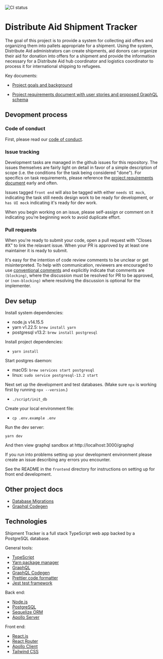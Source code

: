![CI status](https://github.com/distributeaid/shipment-tracker/actions/workflows/ci.yml/badge.svg)

# Distribute Aid Shipment Tracker

The goal of this project is to provide a system for collecting aid offers and organizing them into pallets appropriate for a shipment. Using the system, Distribute Aid administrators can create shipments, aid donors can organize their aid for donation into offers for a shipment and provide the information necessary for a Distribute Aid hub coordinator and logistics coordinator to process it for international shipping to refugees.

Key documents:

- [Project goals and background](https://www.notion.so/distributeaid/1-Online-Offer-Submission-form-4f40e406e5124d23a4d35280585ec88d)

- [Project requirements document with user stories and proposed GraphQL schema](https://www.notion.so/distributeaid/Technical-requirements-c2fd190e0a8d4f708119c6944fa654dd)

## Devopment process

### Code of conduct

First, please read our [code of conduct](https://www.notion.so/distributeaid/Code-of-Conduct-6ba4ca07a6fa4e4da9ef8ad91757c5b4).

### Issue tracking

Development tasks are managed in the github issues for this repository. The issues themselves are fairly light on detail in favor of a simple description of scope (i.e. the conditions for the task being considered "done"). For specifics on task requirements, please reference the [project requirements document](https://www.notion.so/distributeaid/Technical-requirements-c2fd190e0a8d4f708119c6944fa654dd) early and often.

Issues tagged `front end` will also be tagged with either `needs UI mock`, indicating the task still needs design work to be ready for development, or `has UI mock` indicating it's ready for dev work.

When you begin working on an issue, please self-assign or comment on it indicating you're beginning work to avoid duplicate effort.

### Pull requests

When you're ready to submit your code, open a pull request with "Closes #X" to link the relavant issue. When your PR is approved by at least one maintainer it is ready to submit.

It's easy for the intention of code review comments to be unclear or get misinterpreted. To help with communication, reviewers are encouraged to use [conventional comments](https://conventionalcomments.org/) and explicitly indicate that comments are `(blocking)`, where the discussion must be resolved for PR to be approved, or `(non-blocking)` where resolving the discussion is optional for the implementer.

## Dev setup

Install system dependencies:

- node.js v14.15.5
- yarn v1.22.5: `brew install yarn`
- postgresql v13.2: `brew install postgresql`

Install project dependencies:

- `yarn install`

Start postgres daemon:

- macOS: `brew services start postgresql`
- linux: `sudo service postgresql-13.2 start`

Next set up the development and test databases. (Make
sure `npx` is working first by running `npx --version`.)

- `./script/init_db`

Create your local environment file:

- `cp .env.example .env`

Run the dev server:

`yarn dev`

And then view graphql sandbox at http://localhost:3000/graphql

If you run into problems setting up your development environment please create an issue describing any errors you encounter.

See the README in the `frontend` directory for instructions on setting up for front end development.

## Other project docs

- [Database Migrations](./docs/migrations.md)
- [Graphql Codegen](./docs/codegen.md)

## Technologies

Shipment Tracker is a full stack TypeScript web app backed by a PostgreSQL database.

General tools:

- [TypeScript](https://www.typescriptlang.org/)
- [Yarn package manager](https://yarnpkg.com/)
- [GraphQL](https://graphql.org/)
- [GraphQL Codegen](https://graphql-code-generator.com/)
- [Prettier code formatter](https://prettier.io/)
- [Jest test framework](https://jestjs.io/)

Back end:

- [Node.js](https://nodejs.org/en/)
- [PostgreSQL](https://www.postgresql.org/)
- [Sequelize ORM](https://sequelize.org/)
- [Apollo Server](https://www.apollographql.com/docs/apollo-server/)

Front end:

- [React.js](https://reactjs.org/)
- [React Router](https://reactrouter.com/web/guides/quick-start)
- [Apollo Client](https://www.apollographql.com/docs/react/)
- [Tailwind CSS](https://tailwindcss.com)
